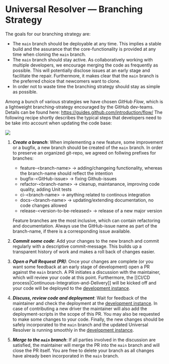 # Universal Resolver — Branching Strategy

The goals for our branching strategy are:
* The `main` branch should be deployable at any time. This implies a stable build and the assurance that the core-functionality is provided at any time when cloning the `main` branch.
* The `main` branch should stay active. As collaboratively working with multiple developers, we encourage merging the code as frequently as possible. This will potentially disclose issues at an early stage and facilitate the repair. Furthermore, it makes clear that the `main` branch is the preferred choice that newcomers want to clone.
* In order not to waste time the branching strategy should stay as simple as possible.

Among a bunch of various strategies we have chosen *GitHub Flow*, which is a lightweight branching-strategy encouraged by the GitHub dev-teams. Details can be found here: https://guides.github.com/introduction/flow/
The following recipe shortly describes the typical steps that developers need to be take into account when updating the code base:

![](https://hackernoon.com/hn-images/1*iHPPa72N11sBI_JSDEGxEA.png)

1. ***Create a branch***: When implementing a new feature, some improvement or a bugfix, a new branch should be created of the `main` branch. In order to preserve an organized git-repo, we agreed on follwing prefixes for branches:

    - feature-\<branch-name\> -> adding/changeing functionality, whereas the branch-name should reflect the intention
    - bugfix-\<GitHub-issue\> -> fixing Github-issues
    - refactor-\<branch-name\> -> cleanup, maintanance, improving code quality, adding Unit tests
    - ci-\<branch-name\> -> anything related to continous integration
    - docs-\<branch-name\> -> updating/extending documentation, no code changes allowed  
    - release-\<version-to-be-released\> -> release of a new major version
    
    Feature branches are the most inclusive, which can contain refactoring and documentation.
    Always use the GitHub-issue name as part of the branch-name, if there is a corresponding issue available.  

2. ***Commit some code***: Add your changes to the new branch and commit regularly with a descriptive commit-message. This builds up a transparent history of work and makes a roll back of changes easier.
3. ***Open a Pull Request (PR)***: Once your changes are complete (or you want some feedback at an early stage of development) open a PR against the `main` branch. A PR initiates a discussion with the maintainer, which will review your code at this point. Furthermore, the [[CI/CD process|Continuous-Integration-and-Delivery]] will be kicked off and your code will be deployed to the [development instance](/docs/instances/development-instance.md).
4. ***Discuss, review code and deployment***: Wait for feedback of the maintainer and check the deployment at the [development instance](/docs/instances/development-instance.md). In case of contributing a new driver the maintainer will also add the deployment-scripts in the scope of this PR. You may also be requested to make some changes to your code. Finally, the new changes should be safely incorporated to the `main` branch and the updated Universal Resolver is running smoothly in the [development instance](/docs/instances/development-instance.md).
5. ***Merge to the `main` branch***: If all parties involved in the discussion are satisfied, the maintainer will merge the PR into the `main` branch and will close the PR itself. You are free to delete your branch as all changes have already been incorporated in the `main` branch.
